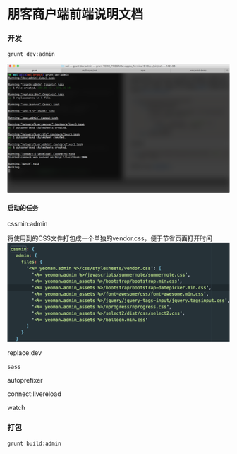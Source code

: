 # 朋客商户端前端说明文档

### 开发
```javascript
grunt dev:admin
```
![运行截图](./images/1.png)


#### 启动的任务

cssmin:admin

将使用到的CSS文件打包成一个单独的vendor.css，便于节省页面打开时间
![打包CSS](./images/2.png)

replace:dev

sass

autoprefixer

connect:livereload

watch


### 打包
```javascript
grunt build:admin
```

